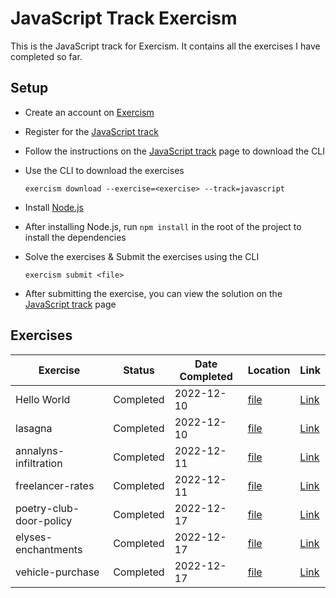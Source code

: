 # JavaScript Track Exercism

This is the JavaScript track for Exercism. It contains all the exercises I have completed so far.

## Setup

- Create an account on [Exercism](https://exercism.org/)
- Register for the [JavaScript track](https://exercism.org/tracks/javascript)
- Follow the instructions on the [JavaScript track](https://exercism.org/tracks/javascript) page to download the CLI
- Use the CLI to download the exercises

    `exercism download --exercise=<exercise> --track=javascript`

- Install [Node.js](https://nodejs.org/en/download/)
- After installing Node.js, run `npm install` in the root of the project to install the dependencies
- Solve the exercises & Submit the exercises using the CLI

    `exercism submit <file>`

- After submitting the exercise, you can view the solution on the [JavaScript track](https://exercism.org/tracks/javascript) page

## Exercises

| Exercise                | Status    | Date Completed | Location                                               | Link                                                                             |
| ----------------------- | --------- | -------------- | ------------------------------------------------------ | -------------------------------------------------------------------------------- |
| Hello World             | Completed | 2022-12-10     | [file](hello-world/hello-world.js)                     | [Link](https://exercism.org/tracks/javascript/exercises/hello-world)             |
| lasagna                 | Completed | 2022-12-10     | [file](lasagna/lasagna.js)                             | [Link](https://exercism.org/tracks/javascript/exercises/lasagna)                 |
| annalyns-infiltration   | Completed | 2022-12-11     | [file](annalyns-infiltration/annalyns-infiltration.js) | [Link](https://exercism.org/tracks/javascript/exercises/annalyns-infiltration)   |
| freelancer-rates        | Completed | 2022-12-11     | [file](freelancer-rates/freelancer-rates.js)           | [Link](https://exercism.org/tracks/javascript/exercises/freelancer-rates)        |
| poetry-club-door-policy | Completed | 2022-12-17     | [file](poetry-club-door-policy/door-policy.js)         | [Link](https://exercism.org/tracks/javascript/exercises/poetry-club-door-policy) |
| elyses-enchantments     | Completed | 2022-12-17     | [file](elyses-enchantments/enchantments.js)            | [Link](https://exercism.org/tracks/javascript/exercises/elyses-enchantments)     |
| vehicle-purchase        | Completed | 2022-12-17     | [file](vehicle-purchase/vehicle-purchase.js)           | [Link](https://exercism.org/tracks/javascript/exercises/vehicle-purchase)        |
